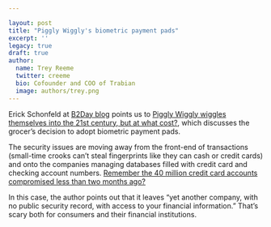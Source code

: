```yaml
---

layout: post
title: "Piggly Wiggly's biometric payment pads"
excerpt: ''
legacy: true
draft: true
author:
  name: Trey Reeme
  twitter: creeme
  bio: Cofounder and COO of Trabian
  image: authors/trey.png
---
```


<p>Erick Schonfeld at <a href='http://business2.blogs.com/business2blog/2005/07/get_printed_by_.html'>B2Day blog</a> points us to <a href='http://arstechnica.com/news.ars/post/20050718-5110.html'>Piggly Wiggly wiggles themselves into the 21st century, but at what cost?</a>, which discusses the grocer&#8217;s decision to adopt biometric payment pads.</p>
<p>The security issues are moving away from the front-end of transactions (small-time crooks can&#8217;t steal fingerprints like they can cash or credit cards) and onto the companies managing databases filled with credit card and checking account numbers.  <a href='http://www.msnbc.msn.com/id/8260050/'>Remember the 40 million credit card accounts compromised less than two months ago?</a></p>
<p>In this case, the author points out that it leaves &#8220;yet another company, with no public security record, with access to your financial information.&#8221; That&#8217;s scary both for consumers and their financial institutions.</p>
